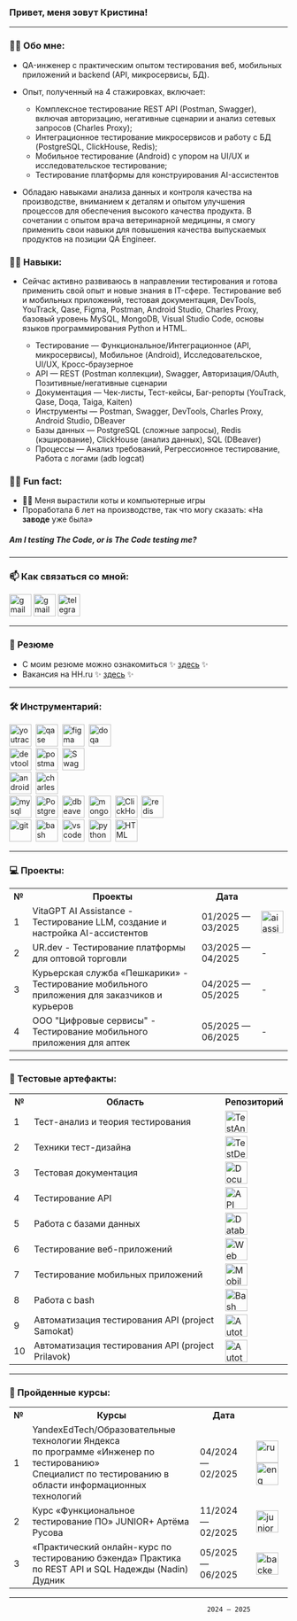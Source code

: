 ### Привет, меня зовут Кристина!

---

### 🐱‍💻 Обо мне:

- QA-инженер с практическим опытом тестирования веб, мобильных приложений и backend (API, микросервисы, БД).
- Опыт, полученный на 4 стажировках, включает:
  - Комплексное тестирование REST API (Postman, Swagger), включая авторизацию, негативные сценарии и анализ сетевых запросов (Charles Proxy);
  - Интеграционное тестирование микросервисов и работу с БД (PostgreSQL, ClickHouse, Redis);
  - Мобильное тестирование (Android) с упором на UI/UX и исследовательское тестирование;
  - Тестирование платформы для конструирования AI-ассистентов

- Обладаю навыками анализа данных и контроля качества на производстве, вниманием к деталям и опытом улучшения процессов для обеспечения высокого качества продукта. В сочетании с опытом врача ветеринарной медицины, я смогу применить свои навыки для повышения качества выпускаемых продуктов на позиции QA Engineer.

### 🐱‍👓 Навыки:
- Сейчас активно развиваюсь в направлении тестирования и готова применить свой опыт и новые знания в IT-сфере.
Тестирование веб и мобильных приложений, тестовая документация, DevTools, YouTrack, Qase, Figma, Postman, Android Studio, Charles Proxy, базовый уровень MySQL, MongoDB, Visual Studio Code, основы языков программирования Python и HTML.

  - Тестирование — Функциональное/Интеграционное (API, микросервисы), Мобильное (Android), Исследовательское, UI/UX, Кросс-браузерное
  - API — REST (Postman коллекции), Swagger, Авторизация/OAuth, Позитивные/негативные сценарии
  - Документация — Чек-листы, Тест-кейсы, Баг-репорты (YouTrack, Qase, Doqa, Taiga, Kaiten)
  - Инструменты — Postman, Swagger, DevTools, Charles Proxy, Android Studio, DBeaver
  - Базы данных — PostgreSQL (сложные запросы), Redis (кэширование), ClickHouse (анализ данных), SQL (DBeaver)
  - Процессы — Анализ требований, Регрессионное тестирование, Работа с логами (adb logcat)

### 🐱‍🐉 Fun fact: 
- 🐱‍👤 Меня вырастили коты и компьютерные игры
- Проработала 6 лет на производстве, так что могу сказать: «На <strong>заводе</strong> уже была»

##### Am I testing The Code, or is The Code testing me?
---
###   📫 Как связаться со мной: 
<div>
    <a href= "mailto:kovengor@gmail.com"><img src="https://img.icons8.com/?size=512&id=P7UIlhbpWzZm&format=png" width="40" height="40" alt="gmail"/></a>
    <a href= "mailto:kovengor@yandex.ru"><img src="https://img.icons8.com/?size=100&id=wQ15B9zLAw61&format=png&color=000000" width="40" height="40" alt="gmail"/></a>
    <a href="https://t.me/Morrhat" target="_blank">
    <img src="https://cdn-icons-png.flaticon.com/512/2111/2111646.png" width="40" height="40" alt="telegram" />
    </a>
</div>

---
### 🧧 Резюме
- С моим резюме можно ознакомиться ✨ [здесь](https://drive.google.com/file/d/1i2jYFLgkMi-AKqayz3ZeQm33y5ExuME1/view?usp=drive_link) ✨
- Вакансия на HH.ru ✨ [здесь](https://gatchina.hh.ru/resume/3d5c321dff0e75c0fb0039ed1f6d5853553258) ✨
---

### 🛠 Инструментарий:

<div>
  <img src="https://upload.wikimedia.org/wikipedia/commons/thumb/8/8d/YouTrack_Icon.svg/1024px-YouTrack_Icon.svg.png?20200803082248" title="youtrack" alt="youtrack" width="40" height="40"/>&nbsp
  <img src="https://media.licdn.com/dms/image/v2/D4D0BAQHe8aNTUPt3TA/company-logo_200_200/company-logo_200_200/0/1689265711152/qaseio_logo?e=2147483647&v=beta&t=qN31ASXOYJ1l3YCOytQ9llYZHBjEOcGxpVRKyLA9bUs" title="qase" alt="qase" width="40" height="40"/>&nbsp
  <img src="https://cdn.sanity.io/images/599r6htc/regionalized/46a76c802176eb17b04e12108de7e7e0f3736dc6-1024x1024.png?w=804&q=75&fit=max&auto=format&dpr=2" title="figma" alt="figma" width="40" height="40"/>&nbsp
  <img src="https://doqa.app/wp-content/uploads/2022/07/doqa-logo.svg" title="doqa" alt="doqa" width="40" height="40"/>&nbsp
</div>
<div>
  <img src="https://d33wubrfki0l68.cloudfront.net/38b5c953a4667366685d55db55d057c86db1fc54/a0fdc/static/acae6b24d940347661ca901ea07f47c1/chrome-dev-logo-icon.png" title="devtools" alt="devtools" width="40" height="40"/>&nbsp
  <img src="https://cdn.worldvectorlogo.com/logos/postman.svg" title="postman" alt="postman" width="40" height="40"/>&nbsp
  <img src="https://ia802304.us.archive.org/4/items/github.com-swagger-api-swagger-ui_-_2021-09-30_17-43-44/cover.jpg" title="Swagger" alt="Swagger" width="40" height="40"/>&nbsp
</div>
<div>
  <img src="https://uxwing.com/wp-content/themes/uxwing/download/brands-and-social-media/android-studio-icon.png" title="android-studio" alt="android-studio" width="40" height="40"/>&nbsp
  <img src="https://user-images.githubusercontent.com/15472/41327135-e4bf090c-6eca-11e8-9b76-032e8e2b0707.png" title="charles-proxy" alt="charles-proxy" width="40" height="40"/>&nbsp
</div>
<div>
  <img src="https://logodix.com/logo/840719.png" title="mysql" alt="mysql" width="40" height="40"/>&nbsp
  <img src="https://img.icons8.com/?size=100&id=Pv4IGT0TSpt8&format=png&color=000000" title="PostgreSQL" alt="PostgreSQL" width="40" height="40"/>&nbsp
  <img src="https://img.icons8.com/?size=100&id=kjaF4LlvyR6g&format=png&color=000000" title="dbeaver" alt="dbeaver" width="40" height="40"/>&nbsp
  <img src="https://upload.wikimedia.org/wikipedia/commons/thumb/f/f9/Antu_mongodb.svg/512px-Antu_mongodb.svg.png?20160706123547" title="mongodb" alt="mongodb" width="40" height="40"/>&nbsp
  <img src="https://console.r-model.ru/uploads/Clickhouse_logo_a450153b6a.png" title="ClickHouse" alt="ClickHouse" width="40" height="40"/>&nbsp
  <img src="https://img.icons8.com/?size=100&id=wIbWQHJLwHxp&format=png&color=000000" title="redis" alt="redis" width="40" height="40"/>&nbsp
</div>
<div>
  <img src="https://cdn.jsdelivr.net/gh/devicons/devicon/icons/git/git-original.svg" title="git" alt="git" width="40" height="40"/>&nbsp
  <img src="https://upload.wikimedia.org/wikipedia/commons/thumb/4/4b/Bash_Logo_Colored.svg/1024px-Bash_Logo_Colored.svg.png?20180723054350" title="bash" alt="bash" width="40" height="40"/>&nbsp
  <img src="https://cdn.jsdelivr.net/gh/devicons/devicon/icons/vscode/vscode-original.svg" title="vscode" alt="vscode" width="40" height="40"/>&nbsp
  <img src="https://img.icons8.com/?size=100&id=l75OEUJkPAk4&format=png&color=000000" title="python" alt="python" width="40" height="40"/>&nbsp
  <img src="https://img.icons8.com/?size=100&id=v8RpPQUwv0N8&format=png&color=000000" title="HTML" alt="HTML" width="40" height="40"/>&nbsp
</div>

---

### 💻 Проекты:

<table>
      <tr>
        <th>№</th>
        <th>Проекты</th>
        <th>Дата</th>
        <th></th>
      </tr> 
       <tr>
        <td>1</td>
        <td>VitaGPT AI Assistance - Тестирование LLM, создание и настройка AI-ассистентов</td>
        <td>01/2025 — 03/2025</td>
        <td>
         <a href= "https://drive.google.com/file/d/1xPiASZhrtLnB1NNmAnYACkRJob0SoJux/view?usp=drive_link"><img title="AiAssistance_ru" src="https://img.icons8.com/?size=100&id=NKgZQ1HcnM3s&format=png&color=000000" width="40" height="40" alt="aiassist"/></a>
        </td>
      </tr>  
    <tr>
           <td>2</td>
        <td> UR.dev - Тестирование платформы для оптовой торговли</td>
        <td>03/2025 — 04/2025</td>
        <td>
            -
        </td>
       </tr>   
  <tr>
           <td>3</td>
        <td>Курьерская служба «Пешкарики» - Тестирование мобильного приложения для заказчиков и курьеров</td>
        <td>04/2025 — 05/2025</td>
        <td>
            -
        </td>
       </tr>
      <tr>
           <td>4</td>
        <td>ООО "Цифровые сервисы" - Тестирование мобильного приложения для аптек</td>
        <td>05/2025 — 06/2025</td>
        <td>
            -
        </td>
       </tr> 
</table>

---

### 👾 Тестовые артефакты:

<table>
      <tr>
        <th>№</th>
        <th>Область</th>
        <th>Репозиторий</th>
      </tr>
      <tr>
        <td>1</td>
        <td>Тест-анализ и теория тестирования</td>
        <td><a href= "https://github.com/Morrhat/theory"><img title="TestAnalysis" src="https://img.icons8.com/?size=100&id=dslcyJwWWDHs&format=png&color=000000" width="40" height="40" alt="TestAnalysis"/></a></td>
      </tr>
      <tr>
        <td>2</td>
        <td>Техники тест-дизайна</td>
        <td><a href= "https://github.com/Morrhat/design"><img title="TestDesign" src="https://img.icons8.com/?size=100&id=WwHcZxa9PFUq&format=png&color=000000" width="40" height="40" alt="TestDesign"/></a></td>
      </tr>
      <tr>
        <td>3</td>
        <td>Тестовая документация</td>
        <td><a href= "https://github.com/Morrhat/docs"><img title="Documenta" src="https://img.icons8.com/?size=100&id=Y4lyJQODpHWN&format=png&color=000000" width="40" height="40" alt="Documenta"/></a></td>
      </tr>
      <tr>
        <td>4</td>
        <td>Тестирование API</td>
        <td><a href= "https://github.com/Morrhat/api"><img title="API" src="https://img.icons8.com/?size=100&id=Ov4kJCn8JtAH&format=png&color=000000" width="40" height="40" alt="API"/></a></td>
      </tr>
      <tr>
        <td>5</td>
        <td>Работа с базами данных</td>
        <td><a href= "https://github.com/Morrhat/database"><img title="Database" src="https://img.icons8.com/?size=100&id=Wy3XKG1CjyKf&format=png&color=000000" width="40" height="40" alt="Database"/></a></td>
      </tr>
      <tr>
        <td>6</td>
        <td>Тестирование веб-приложений</td>
        <td><a href= "https://github.com/Morrhat/web"><img title="Web" src="https://img.icons8.com/?size=100&id=y9OsIxmZTFWI&format=png&color=000000" width="40" height="40" alt="Web"/></a></td>
      </tr>
      <tr>
        <td>7</td>
        <td>Тестирование мобильных приложений</td>
        <td><a href= "https://github.com/Morrhat/mobile"><img title="Mobile" src="https://img.icons8.com/?size=100&id=ujT9PjjbPRn3&format=png&color=000000" width="40" height="40" alt="Mobile"/></a></td>
      </tr>
      <tr>
        <td>8</td>
        <td>Работа с bash</td>
        <td><a href= "https://github.com/Morrhat/git_bash"><img title="Bash" src="https://img.icons8.com/?size=100&id=8gWOBXY72Osj&format=png&color=000000" width="40" height="40" alt="Bash"/></a></td>
      </tr>
      <tr>
        <td>9</td>
        <td>Автоматизация тестирования API (project Samokat)</td>
        <td><a href= "https://github.com/Morrhat/Autotests_and_SQL"><img title="Autotest_Samokat" src="https://img.icons8.com/?size=100&id=6Tpb4xpmgZk7&format=png&color=000000" width="40" height="40" alt="Autotest_Samokat"/></a></td>
      </tr>
      <tr>
        <td>10</td>
        <td>Автоматизация тестирования API (project Prilavok)</td>
        <td><a href= "https://github.com/Morrhat/praktikum_project_api_autotests"><img title="Autotest_prilavok" src="https://img.icons8.com/?size=100&id=6Tpb4xpmgZk7&format=png&color=000000" width="40" height="40" alt="Autotest_prilavok"/></a></td>
      </tr>
</table>


---


### 📔 Пройденные курсы:

<table>
      <tr>
        <th>№</th>
        <th>Курсы</th>
        <th>Дата</th>
        <th></th>
      </tr>
      <tr>
        <td>1</td>
        <td>YandexEdTech/Образовательные технологии Яндекса<br>по программе «Инженер по тестированию»<br>Специалист по тестированию в области информационных технологий</td>
        <td>04/2024 — 02/2025</td>
        <td>
        <a href= "https://drive.google.com/file/d/16Fvvyo8G-lcELKJ_UVkZgUZCJhgS7mvg/view?usp=drive_link"><img title="YandexEdTech_ru" src="https://img.icons8.com/?size=100&id=NKgZQ1HcnM3s&format=png&color=000000" width="40" height="40" alt="ru"/></a>
        <a href= "https://drive.google.com/file/d/1EFN2h4eBONSy1N9V4qpnKQUvkNoBUscl/view?usp=drive_link"><img title="YandexEdTech_en" src="https://img.icons8.com/?size=100&id=NKgZQ1HcnM3s&format=png&color=000000" width="40" height="40" alt="eng"/></a>
        </td>
      </tr>
       <tr>
        <td>2</td>
        <td>Курс «Функциональное тестирование ПО» JUNIOR+ Артёма Русова</td>
        <td>11/2024 — 02/2025</td>
        <td>
        <a href= "https://drive.google.com/file/d/1mjNmkX6GxJdz2WcuPsiWnGqQ0iqv3IsX/view?usp=drive_link"><img title="QAscratch_en" src="https://img.icons8.com/?size=100&id=NKgZQ1HcnM3s&format=png&color=000000" width="40" height="40" alt="junior+"/></a>
        </td>
      </tr>   
       <tr>
        <td>3</td>
        <td>«Практический онлайн-курс по тестированию бэкенда» Практика по REST API и SQL Надежды (Nadin) Дудник</td>
        <td>05/2025 — 06/2025</td>
        <td>
        <a href= "https://drive.google.com/file/d/1Qe90yWp_D5hEW6bSwCd90eElD4BZ3JXN/view?usp=drive_link"><img title="QAscratch_en" src="https://img.icons8.com/?size=100&id=NKgZQ1HcnM3s&format=png&color=000000" width="40" height="40" alt="backend"/></a>
        </td>
      </tr>  
</table>

---
                                                      2024 – 2025



<!--
**Morrhat/Morrhat** is a ✨ _special_ ✨ repository because its `README.md` (this file) appears on your GitHub profile.


Here are some ideas to get you started:

- 🔭 I’m currently working on ...
- 🌱 I’m currently learning ...
- 👯 I’m looking to collaborate on ...
- 🤔 I’m looking for help with ...
- 💬 Ask me about ...
- 📫 How to reach me: ...
- 😄 Pronouns: ...
- ⚡ Fun fact: ...






Провожу ручное функциональное тестирование, исследовательское тестирование веб-приложения(backend), а также интеграционное тестирование между микросервисами;
Выполняю функциональное тестирование REST API с использованием коллекций в Postman и документации в Swagger;
Устанавливаю и настраиваю инструменты для тестирования и анализа: DBeaver, Postman, Redis;
Провожу тестирование авторизации, регистрации и управления учетными записями через API;
Проверяю работу API на позитивные и негативные сценарии, выявляю ошибки и оформляю отчёты о дефектах;
Разрабатываю тестовые сценарии для проверки регистрационных и форумных функций (создание топиков (тем), комментариев, лайков) в TMS DoQA;
Составляю чек-листы на негативные проверки в TMS DoQA;
Анализирую и тестирую работу API с кэшированием данных, используя Redis;
Составляю SQL-запросы для работы с данными пользователей в базах PostgreSQL;
Есть опыт проведения анализа данных при успешной и неуспешной регистрациях пользователя в БД ClickHouse;
Работаю с системой асинхронной обработки сообщений через Kafka, анализирую сообщения в топиках;
Взаимодействую постоянно с автором курса, задаю уточняющие вопросы.


























-->
